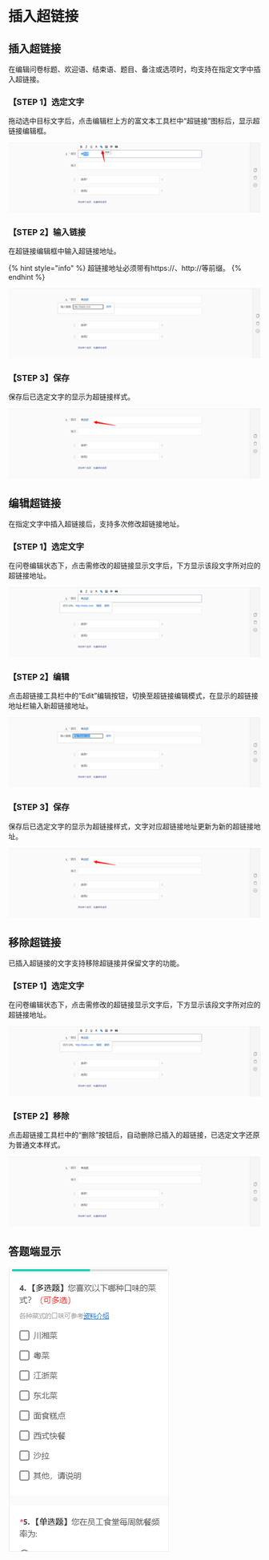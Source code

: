 # 插入超链接

## 插入超链接

在编辑问卷标题、欢迎语、结束语、题目、备注或选项时，均支持在指定文字中插入超链接。

### **【STEP 1】**&#x9009;定文字

拖动选中目标文字后，点击编辑栏上方的富文本工具栏中“超链接”图标后，显示超链接编辑框。

![选中目标文字](../../../.gitbook/assets/Snipaste_2023-10-17_11-06-20.png)



### **【STEP 2】**&#x8F93;入链接

在超链接编辑框中输入超链接地址。

{% hint style="info" %}
超链接地址必须带有https://、http://等前缀。
{% endhint %}

![在编辑框中输入超链接地址](../../../.gitbook/assets/Snipaste_2023-10-17_11-08-11.png)



### **【STEP 3】**&#x4FDD;存

保存后已选定文字的显示为超链接样式。

![编辑状态下显示超链接](../../../.gitbook/assets/Snipaste_2023-10-17_11-08-44.png)

## 编辑超链接

在指定文字中插入超链接后，支持多次修改超链接地址。

### 【STEP 1】选定文字

在问卷编辑状态下，点击需修改的超链接显示文字后，下方显示该段文字所对应的超链接地址。

![选定需修改的超链接文字](../../../.gitbook/assets/Snipaste_2023-10-17_11-09-19.png)

### 【STEP 2】编辑

点击超链接工具栏中的“Edit”编辑按钮，切换至超链接编辑模式，在显示的超链接地址栏输入新超链接地址。

![点击超链接编辑按钮后切换至编辑模式](../../../.gitbook/assets/Snipaste_2023-10-17_11-09-25.png)



### 【STEP 3】保存

保存后已选定文字的显示为超链接样式，文字对应超链接地址更新为新的超链接地址。

![编辑状态下显示超链接](<../../../.gitbook/assets/Snipaste_2023-10-17_11-08-44 (1).png>)



## 移除超链接

已插入超链接的文字支持移除超链接并保留文字的功能。

### 【STEP 1】选定文字

在问卷编辑状态下，点击需修改的超链接显示文字后，下方显示该段文字所对应的超链接地址。

![选定需修改的超链接文字](<../../../.gitbook/assets/Snipaste_2023-10-17_11-09-19 (1).png>)

### 【STEP 2】移除

点击超链接工具栏中的“删除”按钮后，自动删除已插入的超链接，已选定文字还原为普通文本样式。

![移除超链接后文字还原为普通样式](../../../.gitbook/assets/Snipaste_2023-10-17_11-12-41.png)

## **答题端显示**

![答题端显示超链接](<../../../.gitbook/assets/image (206).png>)
